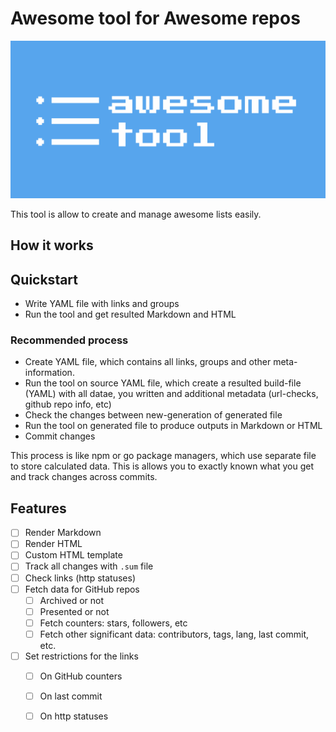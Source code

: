 # Awesome tool for Awesome repos

![Cover](./cover.svg)

This tool is allow to create and manage awesome lists easily.

## How it works

## Quickstart

- Write YAML file with links and groups
- Run the tool and get resulted Markdown and HTML


### Recommended process

- Create YAML file, which contains all links, groups and other meta-information.
- Run the tool on source YAML file, which create a resulted build-file (YAML) 
  with all datae, you written and additional metadata (url-checks, github repo 
  info, etc)
- Check the changes between new-generation of generated file
- Run the tool on generated file to produce outputs in Markdown or HTML
- Commit changes

This process is like npm or go package managers, which use separate file to 
store calculated data. This is allows you to exactly known what you get and 
track changes across commits.

## Features

- [ ] Render Markdown
- [ ] Render HTML
- [ ] Custom HTML template
- [ ] Track all changes with `.sum` file
- [ ] Check links (http statuses)
- [ ] Fetch data for GitHub repos 
  - [ ] Archived or not
  - [ ] Presented or not
  - [ ] Fetch counters: stars, followers, etc
  - [ ] Fetch other significant data: contributors, tags, lang, last commit, 
        etc.
- [ ] Set restrictions for the links
  - [ ] On GitHub counters 
  - [ ] On last commit
  - [ ] On http statuses


